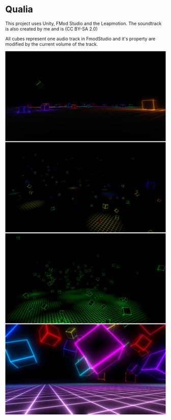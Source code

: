# Qualia
This project uses Unity, FMod Studio and the Leapmotion.
The soundtrack is also created by me and is (CC BY-SA 2.0)

All cubes represent one audio track in FmodStudio and it's property are modified by the current volume of the track.

![](https://raw.githubusercontent.com/flyingrub/Qualia/master/screens/screen4.png)
![](https://raw.githubusercontent.com/flyingrub/Qualia/master/screens/screen5.png)
![](https://raw.githubusercontent.com/flyingrub/Qualia/master/screens/screen6.png)
![](https://raw.githubusercontent.com/flyingrub/Qualia/master/screens/screen3.png)

